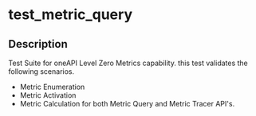 # test_metric_query

## Description
Test Suite for oneAPI Level Zero Metrics capability.
this test validates the following scenarios.
 - Metric Enumeration
 - Metric Activation
 - Metric Calculation
 for both Metric Query and Metric Tracer API's.

